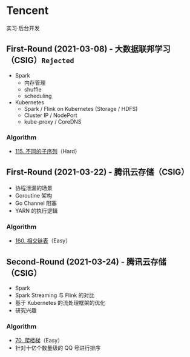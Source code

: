 # Tencent

实习·后台开发

## First-Round (2021-03-08) - 大数据联邦学习（CSIG）`Rejected`

- Spark
  - 内存管理
  - shuffle
  - scheduling
- Kubernetes
  - Spark / Flink on Kubernetes (Storage / HDFS)
  - Cluster IP / NodePort
  - kube-proxy / CoreDNS

### Algorithm

- [115. 不同的子序列](https://leetcode-cn.com/problems/distinct-subsequences/)（Hard）

## First-Round (2021-03-22) - 腾讯云存储（CSIG）

- 协程泄漏的场景
- Goroutine 架构
- Go Channel 阻塞
- YARN 的执行逻辑

### Algorithm

- [160. 相交链表](https://leetcode-cn.com/problems/intersection-of-two-linked-lists/)（Easy）

## Second-Round (2021-03-24) - 腾讯云存储（CSIG）

- Spark
- Spark Streaming 与 Flink 的对比
- 基于 Kubernetes 的流处理框架的优化
- 研究兴趣

### Algorithm

- [70. 爬楼梯](https://leetcode-cn.com/problems/climbing-stairs/)（Easy）
- 针对十亿个数量级的 QQ 号进行排序
